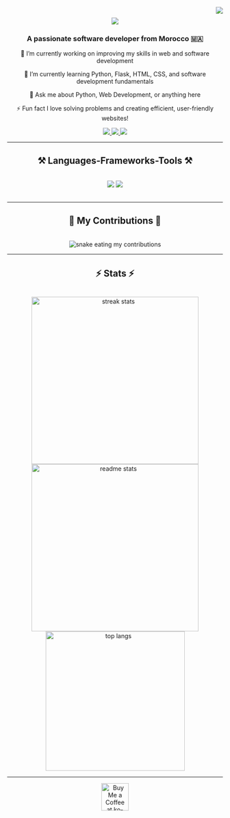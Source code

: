 <img align="right" src="https://visitor-badge.laobi.icu/badge?page_id=abdelghani-hdija.abdelghani-hdija" /><h1 align="center"> <img src="https://readme-typing-svg.herokuapp.com/?font=Righteous&size=35&center=true&vCenter=true&width=500&height=70&duration=4000&lines=Hi+There!+👋;+I'm+Abdelghani+Hdija!;" /> </h1><h3 align="center">A passionate software developer from Morocco 🇲🇦</h3>
<div align="center">
🔭 I’m currently working on improving my skills in web and software development

🌱 I’m currently learning Python, Flask, HTML, CSS, and software development fundamentals

💬 Ask me about Python, Web Development, or anything here

⚡ Fun fact I love solving problems and creating efficient, user-friendly websites!

</div><div align="center"> <a href="mailto:your-email@example.com"> <img src="https://img.shields.io/badge/Gmail-333333?style=for-the-badge&logo=gmail&logoColor=red" /> </a> <a href="https://linkedin.com/in/your-linkedin" target="_blank"> <img src="https://img.shields.io/badge/LinkedIn-0077B5?style=for-the-badge&logo=linkedin&logoColor=white" target="_blank" /> </a> <a href="https://your-portfolio-link.com" target="_blank"> <img src="https://img.shields.io/badge/Portfolio-FF5722?style=for-the-badge&logo=todoist&logoColor=white" target="_blank" /> </a> </div> <hr/><h2 align="center">⚒️ Languages-Frameworks-Tools ⚒️</h2> <br/> <div align="center"> <img src="https://skillicons.dev/icons?i=python,flask,html,css,vscode,github,git" /> <img src="https://skillicons.dev/icons?i=javascript,nodejs,react,mongodb,mysql" /><br> </div><br/> <hr/><div align="center"> <h2>🐍 My Contributions 🐍</h2> <br> <img alt="snake eating my contributions" src="https://raw.githubusercontent.com/abdelghani-hdija/abdelghani-hdija/output/github-contribution-grid-snake.svg" />




</div><hr/><h2 align="center">⚡ Stats ⚡</h2> <br> <div align=center> <img width=390 src="https://github-readme-streak-stats-abdelghani-hdija.vercel.app/?user=abdelghani-hdija&count_private=true&theme=react&border_radius=10" alt="streak stats"/> <img width=390 src="https://github-readme-stats-abdelghani-hdija.vercel.app/api?username=abdelghani-hdija&count_private=true&show_icons=true&theme=react&rank_icon=github&border_radius=10" alt="readme stats" /> <br/> <img width=325 align="center" src="https://github-readme-stats-abdelghani-hdija.vercel.app/api/top-langs/?username=abdelghani-hdija&hide=HTML&langs_count=8&layout=compact&theme=react&border_radius=10&size_weight=0.5&count_weight=0.5&exclude_repo=github-readme-stats" alt="top langs" /> </div>



<hr/>
<div align="center"> <a href='https://ko-fi.com/your-ko-fi-link' target='_blank'><img height='64' style='border:0px;height:64px;' src='https://storage.ko-fi.com/cdn/kofi1.png?v=3' border='0' alt='Buy Me a Coffee at ko-fi.com' /></a> </div>
